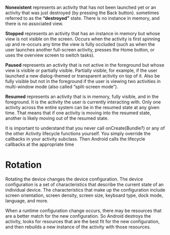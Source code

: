 **Nonexistent** represents an activity that has not been launched yet or an activity that was just destroyed (by pressing the Back button). sometimes referred to as the **“destroyed”** state. There is no instance in memory, and there is no associated view.

**Stopped** represents an activity that has an instance in memory but whose view is not visible on the screen. Occurs when the activity is first spinning up and re-occurs any time the view is fully occluded (such as when the user launches another full-screen activity, presses the Home button, or uses the overview screen to switch tasks).

**Paused** represents an activity that is not active in the foreground but whose view is visible or partially visible. Partially visible, for example, if the user launched a new dialog-themed or transparent activity on top of it. Also be fully visible but not in the foreground if the user is viewing two activities in multi-window mode (also called “split-screen mode”).

**Resumed** represents an activity that is in memory, fully visible, and in the foreground. It is the activity the user is currently interacting with. Only one activity across the entire system can be in the resumed state at any given time. That means that if one activity is moving into the resumed state, another is likely moving out of the resumed state.

It is important to understand that you never call onCreate(Bundle?) or any of the other Activity lifecycle functions yourself. You simply override the callbacks in your activity subclass. Then Android calls the lifecycle callbacks at the appropriate time

# Rotation

Rotating the device changes the device configuration. The device configuration is a set of characteristics that describe the current state of an individual device. The characteristics that make up the configuration include screen orientation, screen density, screen size, keyboard type, dock mode, language, and more.

When a runtime configuration change occurs, there may be resources that are a better match for the new configuration. So Android destroys the activity, looks for resources that are the best fit for the new configuration, and then rebuilds a new instance of the activity with those resources.